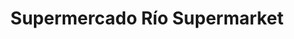 ---
title: "Supermercado Río Supermarket"
url: /caracas/supermercado-rio-supermarket-3-a-transversal-de-los-palos-grandes/
shop: supermercado
---